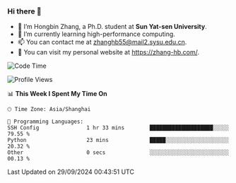 ### Hi there 👋

- 🔭 I’m Hongbin Zhang, a Ph.D. student at **Sun Yat-sen University**.
- 🌱 I’m currently learning high-performance computing.
- 📫 You can contact me at zhanghb55@mail2.sysu.edu.cn.
- 👀 You can visit my personal website at https://zhang-hb.com/.

<!--START_SECTION:waka-->
![Code Time](http://img.shields.io/badge/Code%20Time-347%20hrs%2049%20mins-blue)

![Profile Views](http://img.shields.io/badge/Profile%20Views-3-blue)

📊 **This Week I Spent My Time On** 

```text
🕑︎ Time Zone: Asia/Shanghai

💬 Programming Languages: 
SSH Config               1 hr 33 mins        ████████████████████░░░░░   79.55 % 
Python                   23 mins             █████░░░░░░░░░░░░░░░░░░░░   20.32 % 
Other                    0 secs              ░░░░░░░░░░░░░░░░░░░░░░░░░   00.13 % 
```


 Last Updated on 29/09/2024 00:43:51 UTC
<!--END_SECTION:waka-->
